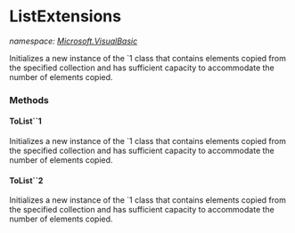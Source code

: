﻿
# ListExtensions
_namespace: [Microsoft.VisualBasic](N-Microsoft.VisualBasic.md)_

Initializes a new instance of the `1 class that
 contains elements copied from the specified collection and has sufficient capacity
 to accommodate the number of elements copied.

### Methods

#### ToList``1
Initializes a new instance of the `1 class that
 contains elements copied from the specified collection and has sufficient capacity
 to accommodate the number of elements copied.
#### ToList``2
Initializes a new instance of the `1 class that
 contains elements copied from the specified collection and has sufficient capacity
 to accommodate the number of elements copied.



